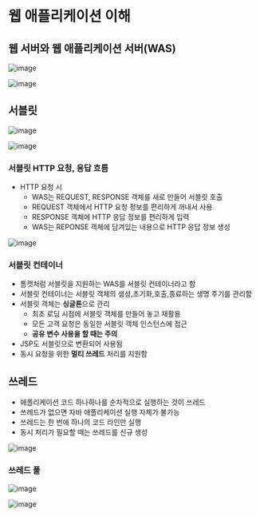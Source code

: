 # 웹 애플리케이션 이해

## 웹 서버와 웹 애플리케이션 서버(WAS)
![image](https://github.com/vananaHope/TIL/assets/125250099/25cc8084-e2d8-469c-8064-83d2c6381988)

![image](https://github.com/vananaHope/TIL/assets/125250099/e31b28a7-1c5d-4f2f-ac0c-e8e765013756)

## 서블릿
![image](https://github.com/vananaHope/TIL/assets/125250099/1f5dfe4b-221f-4e10-a411-4d245a768869)

![image](https://github.com/vananaHope/TIL/assets/125250099/1ce9a123-3816-4300-bfe3-4e8d7f2a6bdc)

### 서블릿 HTTP 요청, 응답 흐름
* HTTP 요청 시
  * WAS는 REQUEST, RESPONSE 객체를 새로 만들어 서블릿 호출
  * REQUEST 객체에서 HTTP 요청 정보를 편리하게 꺼내서 사용
  * RESPONSE 객체에 HTTP 응답 정보를 편리하게 입력
  * WAS는 REPONSE 객체에 담겨있는 내용으로 HTTP 응답 정보 생성

![image](https://github.com/vananaHope/TIL/assets/125250099/aa91d7e9-f4f0-4fac-998e-2ff469fc8195)

### 서블릿 컨테이너
* 톰캣처럼 서블릿을 지원하는 WAS를 서블릿 컨테이너라고 함
* 서블릿 컨테이너는 서블릿 객체의 생성,초기화,호출,종료하는 생명 주기를 관리함
* 서블릿 객체는 **싱글톤**으로 관리
  * 최초 로딩 시점에 서블릿 객체를 만들어 놓고 재활용
  * 모든 고객 요청은 동일한 서블릿 객체 인스턴스에 접근
  * **공유 변수 사용을 할 때는 주의**
* JSP도 서블릿으로 변환되어 사용됨
* 동시 요청을 위한 **멀티 쓰레드** 처리를 지원함

## 쓰레드
* 애플리케이션 코드 하나하나를 순차적으로 실행하는 것이 쓰레드
* 쓰레드가 없으면 자바 애플리케이션 실행 자체가 불가능
* 쓰레드는 한 번에 하나의 코드 라인만 실행
* 동시 처리가 필요할 때는 쓰레드를 신규 생성

![image](https://github.com/vananaHope/TIL/assets/125250099/64b7276d-4eec-4441-aaf1-c9ed2b808d68)

### 쓰레드 풀
![image](https://github.com/vananaHope/TIL/assets/125250099/303861b7-a2c3-4639-b50e-11ac4df533f2)

![image](https://github.com/vananaHope/TIL/assets/125250099/cc7f8937-23aa-49e9-b3b5-59b844cb5579)


